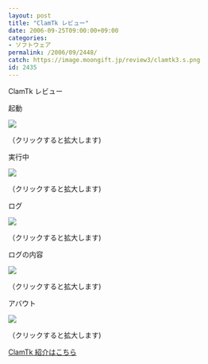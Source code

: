 ```yaml
---
layout: post
title: "ClamTk レビュー"
date: 2006-09-25T09:00:00+09:00
categories:
- ソフトウェア
permalink: /2006/09/2448/
catch: https://image.moongift.jp/review3/clamtk3.s.png
id: 2435
---
```

ClamTk レビュー  
<!--more-->

起動

  

[![](https://image.moongift.jp/review3/clamtk1.s.png)](https://image.moongift.jp/review3/clamtk1.png)  
  
（クリックすると拡大します)

  

実行中

  

[![](https://image.moongift.jp/review3/clamtk2.s.png)](https://image.moongift.jp/review3/clamtk2.png)  
  
（クリックすると拡大します)

  

ログ

  

[![](https://image.moongift.jp/review3/clamtk3.s.png)](https://image.moongift.jp/review3/clamtk3.png)  
  
（クリックすると拡大します)

  

ログの内容

  

[![](https://image.moongift.jp/review3/clamtk4.s.png)](https://image.moongift.jp/review3/clamtk4.png)  
  
（クリックすると拡大します)

  

アバウト

  

[![](https://image.moongift.jp/review3/clamtk5.s.png)](https://image.moongift.jp/review3/clamtk5.png)  
  
（クリックすると拡大します)

  

[ClamTk 紹介はこちら](http://oss.moongift.jp/intro/i-2447.html)

